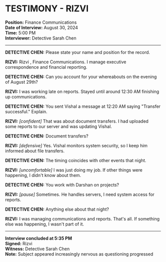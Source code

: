 # TESTIMONY - RIZVI 
**Position:** Finance Communications  
**Date of Interview:** August 30, 2024  
**Time:** 5:00 PM  
**Interviewer:** Detective Sarah Chen  

---

**DETECTIVE CHEN:** Please state your name and position for the record.

**RIZVI:** Rizvi , Finance Communications. I manage executive correspondence and financial reporting.

**DETECTIVE CHEN:** Can you account for your whereabouts on the evening of August 29th?

**RIZVI:** I was working late on reports. Stayed until around 12:30 AM finishing up communications.

**DETECTIVE CHEN:** You sent Vishal a message at 12:20 AM saying "Transfer successful." Explain.

**RIZVI:** *[confident]* That was about document transfers. I had uploaded some reports to our server and was updating Vishal.

**DETECTIVE CHEN:** Document transfers?

**RIZVI:** *[defensive]* Yes. Vishal monitors system security, so I keep him informed about file transfers.

**DETECTIVE CHEN:** The timing coincides with other events that night.

**RIZVI:** *[uncomfortable]* I was just doing my job. If other things were happening, I didn't know about them.

**DETECTIVE CHEN:** You work with Darshan on projects?

**RIZVI:** *[pause]* Sometimes. He handles servers, I need system access for reports.

**DETECTIVE CHEN:** Anything else about that night?

**RIZVI:** I was managing communications and reports. That's all. If something else was happening, I wasn't part of it.

---

**Interview concluded at 5:35 PM**  
**Signed:** Rizvi   
**Witness:** Detective Sarah Chen  
**Note:** Subject appeared increasingly nervous as questioning progressed
